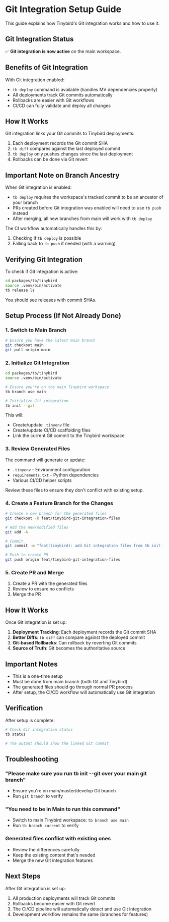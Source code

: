 # Git Integration Setup Guide

This guide explains how Tinybird's Git integration works and how to use it.

## Git Integration Status

✅ **Git integration is now active** on the main workspace.

## Benefits of Git Integration

With Git integration enabled:

- `tb deploy` command is available (handles MV dependencies properly)
- All deployments track Git commits automatically
- Rollbacks are easier with Git workflows
- CI/CD can fully validate and deploy all changes

## How It Works

Git integration links your Git commits to Tinybird deployments:

1. Each deployment records the Git commit SHA
2. `tb diff` compares against the last deployed commit
3. `tb deploy` only pushes changes since the last deployment
4. Rollbacks can be done via Git revert

## Important Note on Branch Ancestry

When Git integration is enabled:

- `tb deploy` requires the workspace's tracked commit to be an ancestor of your branch
- PRs created before Git integration was enabled will need to use `tb push` instead
- After merging, all new branches from main will work with `tb deploy`

The CI workflow automatically handles this by:

1. Checking if `tb deploy` is possible
2. Falling back to `tb push` if needed (with a warning)

## Verifying Git Integration

To check if Git integration is active:

```bash
cd packages/tb/tinybird
source .venv/bin/activate
tb release ls
```

You should see releases with commit SHAs.

## Setup Process (If Not Already Done)

### 1. Switch to Main Branch

```bash
# Ensure you have the latest main branch
git checkout main
git pull origin main
```

### 2. Initialize Git Integration

```bash
cd packages/tb/tinybird
source .venv/bin/activate

# Ensure you're on the main Tinybird workspace
tb branch use main

# Initialize Git integration
tb init --git
```

This will:

- Create/update `.tinyenv` file
- Create/update CI/CD scaffolding files
- Link the current Git commit to the Tinybird workspace

### 3. Review Generated Files

The command will generate or update:

- `.tinyenv` - Environment configuration
- `requirements.txt` - Python dependencies
- Various CI/CD helper scripts

Review these files to ensure they don't conflict with existing setup.

### 4. Create a Feature Branch for the Changes

```bash
# Create a new branch for the generated files
git checkout -b feat/tinybird-git-integration-files

# Add the new/modified files
git add -A

# Commit
git commit -m "feat(tinybird): add Git integration files from tb init --git"

# Push to create PR
git push origin feat/tinybird-git-integration-files
```

### 5. Create PR and Merge

1. Create a PR with the generated files
2. Review to ensure no conflicts
3. Merge the PR

## How It Works

Once Git integration is set up:

1. **Deployment Tracking**: Each deployment records the Git commit SHA
2. **Better Diffs**: `tb diff` can compare against the deployed commit
3. **Git-based Rollbacks**: Can rollback by reverting Git commits
4. **Source of Truth**: Git becomes the authoritative source

## Important Notes

- This is a one-time setup
- Must be done from main branch (both Git and Tinybird)
- The generated files should go through normal PR process
- After setup, the CI/CD workflow will automatically use Git integration

## Verification

After setup is complete:

```bash
# Check Git integration status
tb status

# The output should show the linked Git commit
```

## Troubleshooting

### "Please make sure you run tb init --git over your main git branch"

- Ensure you're on main/master/develop Git branch
- Run `git branch` to verify

### "You need to be in Main to run this command"

- Switch to main Tinybird workspace: `tb branch use main`
- Run `tb branch current` to verify

### Generated files conflict with existing ones

- Review the differences carefully
- Keep the existing content that's needed
- Merge the new Git integration features

## Next Steps

After Git integration is set up:

1. All production deployments will track Git commits
2. Rollbacks become easier with Git revert
3. The CI/CD pipeline will automatically detect and use Git integration
4. Development workflow remains the same (branches for features)
